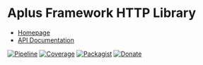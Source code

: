# Aplus Framework HTTP Library

- [Homepage](https://aplus-framework.com/docs/http)
- [API Documentation](https://aplus-framework.gitlab.io/libraries/http/docs/guide/)

[![Pipeline](https://gitlab.com/aplus-framework/libraries/http/badges/master/pipeline.svg)](https://gitlab.com/aplus-framework/libraries/http/-/pipelines?scope=branches)
[![Coverage](https://gitlab.com/aplus-framework/libraries/http/badges/master/coverage.svg?job=test:php)](https://aplus-framework.gitlab.io/libraries/http/coverage/)
[![Packagist](https://img.shields.io/packagist/v/aplus/http)](https://packagist.org/packages/aplus/http)
[![Donate](https://img.shields.io/badge/open%20source-donate-orange)](https://www.paypal.com/donate/?hosted_button_id=NGBNW5PY4VSJ4)
